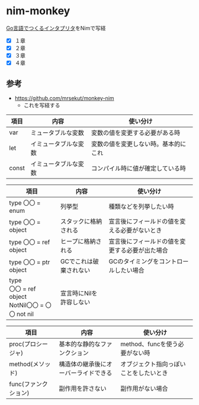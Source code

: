 # nim-monkey


[Go言語でつくるインタプリタ](https://www.oreilly.co.jp/books/9784873118222/)をNimで写経

- [x] １章
- [x] ２章
- [x] ３章
- [x] ４章
## 参考

* https://github.com/mrsekut/monkey-nim
  * これを写経する　

|項目|内容|使い分け|
|---|---|---|
|var|ミュータブルな変数|変数の値を変更する必要がある時|
|let|イミュータブルな変数|変数の値を変更しない時。基本的にこれ|
|const|イミュータブルな変数|コンパイル時に値が確定している時|


|項目|内容|使い分け|
|---|---|---|
|type 〇〇 = enum|列挙型|種類などを列挙したい時|
|type 〇〇 = object|スタックに格納される|宣言後にフィールドの値を変える必要がないとき|
|type 〇〇 = ref object|ヒープに格納される|宣言後にフィールドの値を変更する必要が出た場合|
|type 〇〇 = ptr object|GCでこれは破棄されない|GCのタイミングをコントロールしたい場合|
|type <br>  〇〇 = ref object<br>  NotNil〇〇 = 〇〇 not nil|宣言時にNilを許容しない||

|項目|内容|使い分け|
|---|---|---|
|proc(プロシージャ)|基本的な静的なファンクション|method、funcを使う必要がない時|
|method(メソッド)|構造体の継承後にオーバーライドできる|オブジェクト指向っぽいことをしたいとき|
|func(ファンクション)|副作用を許さない|副作用がない場合|


